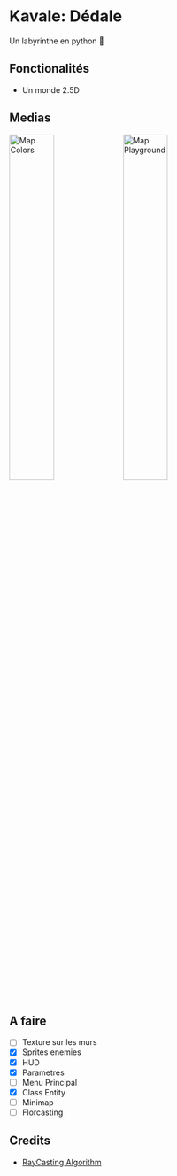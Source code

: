 # Kavale: Dédale

Un labyrinthe en python :snake:

## Fonctionalités

- Un monde 2.5D

## Medias
<img src="screenshots/colors.png" alt="Map Colors" width="40%" height="auto">
<img src="screenshots/playground.png" alt="Map Playground" width="40%" height="auto"> 

## A faire
- [ ] Texture sur les murs
- [X] Sprites enemies
- [X] HUD
- [X] Parametres
- [ ] Menu Principal
- [X] Class Entity
- [ ] Minimap
- [ ] Florcasting

## Credits
- [RayCasting Algorithm](https://lodev.org/cgtutor/raycasting.html)
